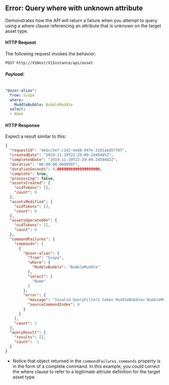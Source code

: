 ## Error: Query where with unknown attribute

Demonstrates how the API will return a failure when you attempt to query using a where clause referencing an attribute that is unknown on the target asset type.




#### HTTP Request 

The following request invokes the behavior:

`POST http://V1Host/V1Instance/api/asset`

##### Payload:
```yaml

"@user-alias":
  from: Scope
  where:
    MuddleBubble: BubbleMuddle
  select:
  - Name

```

#### HTTP Response 

Expect a result similar to this:

```json
{
  "requestId": "4ebcc5ef-c142-4e88-947e-3181abd5f70f",
  "createdDate": "2019-11-19T22:29:09.2449485Z",
  "completedDate": "2019-11-19T22:29:09.2459482Z",
  "duration": "00:00:00.0009997",
  "durationSeconds": 0.0009996999999999999,
  "complete": true,
  "processing": false,
  "assetsCreated": {
    "oidTokens": [],
    "count": 0
  },
  "assetsModified": {
    "oidTokens": [],
    "count": 0
  },
  "assetsOperatedOn": {
    "oidTokens": [],
    "count": 0
  },
  "commandFailures": {
    "commands": [
      {
        "@user-alias": {
          "from": "Scope",
          "where": {
            "MuddleBubble": "BubbleMuddle"
          },
          "select": [
            "Name"
          ]
        },
        "error": {
          "message": "Invalid QueryFilter2 token MuddleBubble='BubbleMuddle'",
          "sourceCommandIndex": 0
        }
      }
    ],
    "count": 1
  },
  "queryResult": {
    "results": [],
    "count": -1
  }
}
```

* Notice that object returned in the `commandFailures.commands` property is in the form of a complete command. In this example, you could correct the where clause to refer to a legitimate attriute definition for the target asset type.

